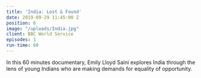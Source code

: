 ```yaml
---
title: 'India: Lost & Found'
date: 2019-09-29 11:45:00 Z
position: 6
image: "/uploads/India.jpg"
client: BBC World Service
episodes: 1
run-time: 60
---
```


In this 60 minutes documentary, Emily Lloyd Saini explores India through the lens of young Indians who are making demands for equality of opportunity.